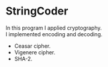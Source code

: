 # StringCoder
In this program I applied cryptography.</br>
I implemented encoding and decoding.</br>
- Ceasar cipher.</br>
- Vigenere cipher.</br>
- SHA-2.</br>
